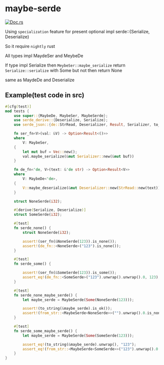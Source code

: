 # maybe-serde

[![Doc.rs](https://docs.rs/maybe-serde/badge.svg)](https://docs.rs/maybe-serde)

Using `specialization` feature for present optional impl serde::{Serialize, Deserialize}

So it require `nightly` rust

All types impl MaydeSer and MeybeDe

If type impl Serialize then `MeybeSer::maybe_serialize` return `Serialize::serialize` with Some but not then return None

same as MaydeDe and Deserialize

## Example(test code in src)

```rust
#[cfg(test)]
mod tests {
    use super::{MaybeDe, MaybeSer, MaybeSerde};
    use serde_derive::{Deserialize, Serialize};
    use serde_json::{de::StrRead, Deserializer, Result, Serializer, to_string, from_str};

    fn ser_fn<V>(val: &V) -> Option<Result<()>>
    where
        V: MaybeSer,
    {
        let mut buf = Vec::new();
        val.maybe_serialize(&mut Serializer::new(&mut buf))
    }

    fn de_fn<'de, V>(text: &'de str) -> Option<Result<V>>
    where
        V: MaybeDe<'de>,
    {
        V::maybe_deserialize(&mut Deserializer::new(StrRead::new(text)))
    }

    struct NoneSerde(i32);

    #[derive(Serialize, Deserialize)]
    struct SomeSerde(i32);

    #[test]
    fn serde_none() {
        struct NoneSerde(i32);

        assert!(ser_fn(&NoneSerde(123)).is_none());
        assert!(de_fn::<NoneSerde>("123").is_none());
    }

    #[test]
    fn serde_some() {

        assert!(ser_fn(&SomeSerde(123)).is_some());
        assert_eq!(de_fn::<SomeSerde>("123").unwrap().unwrap().0, 123);
    }

    #[test]
    fn serde_none_maybe_serde() {
        let maybe_serde = MaybeSerde(Some(NoneSerde(123)));

        assert!(to_string(&maybe_serde).is_ok());
        assert!(from_str::<MaybeSerde<NoneSerde>>("").unwrap().0.is_none());
    }

    #[test]
    fn serde_some_maybe_serde() {
        let maybe_serde = MaybeSerde(Some(SomeSerde(123)));

        assert_eq!(to_string(&maybe_serde).unwrap(), "123");
        assert_eq!(from_str::<MaybeSerde<SomeSerde>>("123").unwrap().0.unwrap().0, 123);
    }
}
```
